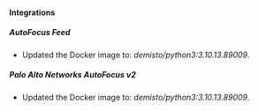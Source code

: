 #### Integrations
##### AutoFocus Feed
- Updated the Docker image to: *demisto/python3:3.10.13.89009*.
##### Palo Alto Networks AutoFocus v2
- Updated the Docker image to: *demisto/python3:3.10.13.89009*.
